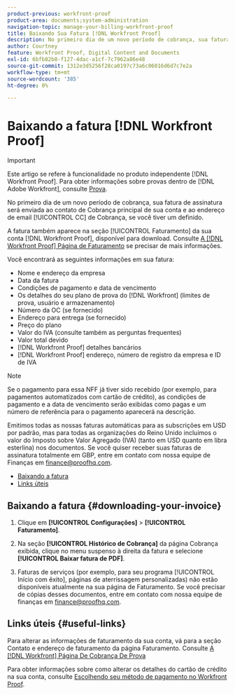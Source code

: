 ```yaml
---
product-previous: workfront-proof
product-area: documents;system-administration
navigation-topic: manage-your-billing-workfront-proof
title: Baixando Sua Fatura [!DNL Workfront Proof]
description: No primeiro dia de um novo período de cobrança, sua fatura de assinatura será enviada ao contato principal de Cobrança da sua conta e ao endereço de email de Cobrança CC, se você tiver um definido.
author: Courtney
feature: Workfront Proof, Digital Content and Documents
exl-id: 6bfb82b8-f127-4dac-a1cf-7c7962a86e48
source-git-commit: 1312e3d5256f28ca0197c73a6c06016d6d7c7e2a
workflow-type: tm+mt
source-wordcount: '385'
ht-degree: 0%

---
```


# Baixando a fatura [!DNL Workfront Proof]

>[!IMPORTANT]
>
>Este artigo se refere à funcionalidade no produto independente [!DNL Workfront Proof]. Para obter informações sobre provas dentro de [!DNL Adobe Workfront], consulte [Prova](../../../review-and-approve-work/proofing/proofing.md).

No primeiro dia de um novo período de cobrança, sua fatura de assinatura será enviada ao contato de Cobrança principal de sua conta e ao endereço de email [!UICONTROL CC] de Cobrança, se você tiver um definido.

A fatura também aparece na seção [!UICONTROL Faturamento] da sua conta [!DNL Workfront Proof], disponível para download. Consulte [A [!DNL Workfront Proof] Página de Faturamento](../../../workfront-proof/wp-billingsettings/manage-your-billing/wp-billing-page.md) se precisar de mais informações.

Você encontrará as seguintes informações em sua fatura:

* Nome e endereço da empresa
* Data da fatura
* Condições de pagamento e data de vencimento
* Os detalhes do seu plano de prova do [!DNL Workfront] (limites de prova, usuário e armazenamento)
* Número da OC (se fornecido)
* Endereço para entrega (se fornecido)
* Preço do plano
* Valor do IVA (consulte também as perguntas frequentes)
* Valor total devido
* [!DNL Workfront Proof] detalhes bancários
* [!DNL Workfront Proof] endereço, número de registro da empresa e ID de IVA

>[!NOTE]
>
> Se o pagamento para essa NFF já tiver sido recebido (por exemplo, para pagamentos automatizados com cartão de crédito), as condições de pagamento e a data de vencimento serão exibidas como pagas e um número de referência para o pagamento aparecerá na descrição.

Emitimos todas as nossas faturas automáticas para as subscrições em USD por padrão, mas para todas as organizações do Reino Unido incluímos o valor do Imposto sobre Valor Agregado (IVA) (tanto em USD quanto em libra esterlina) nos documentos. Se você quiser receber suas faturas de assinatura totalmente em GBP, entre em contato com nossa equipe de Finanças em [finance@proofhq.com](mailto:finance@proofhq.com).

* [Baixando a fatura](#downloading-your-invoice)
* [Links úteis](#useful-links)

## Baixando a fatura {#downloading-your-invoice}

1. Clique em **[!UICONTROL Configurações]** > **[!UICONTROL Faturamento]**.

1. Na seção **[!UICONTROL Histórico de Cobrança]** da página Cobrança exibida, clique no menu suspenso à direita da fatura e selecione **[!UICONTROL Baixar fatura de PDF]**.

1. Faturas de serviços (por exemplo, para seu programa [!UICONTROL Início com êxito], páginas de aterrissagem personalizadas) não estão disponíveis atualmente na sua página de Faturamento. Se você precisar de cópias desses documentos, entre em contato com nossa equipe de finanças em finance@proofhq.com.

## Links úteis {#useful-links}

Para alterar as informações de faturamento da sua conta, vá para a seção Contato e endereço de faturamento da página Faturamento. Consulte [A [!DNL Workfront] Página De Cobrança De Prova](../../../workfront-proof/wp-billingsettings/manage-your-billing/wp-billing-page.md)

Para obter informações sobre como alterar os detalhes do cartão de crédito na sua conta, consulte [Escolhendo seu método de pagamento no Workfront Proof](../../../workfront-proof/wp-billingsettings/manage-your-billing/choose-payment-method-in-wp.md).

<!--For the detailed information on payments and invoicing, see [Account Payment in Workfront Proof](../../../workfront-proof/wp-billingsettings/manage-your-billing/acct-payment-in-wp.md). -->
